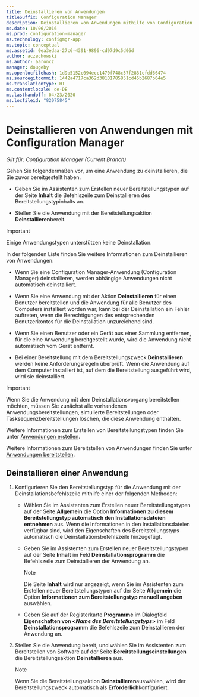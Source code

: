 ```yaml
---
title: Deinstallieren von Anwendungen
titleSuffix: Configuration Manager
description: Deinstallieren von Anwendungen mithilfe von Configuration Manager
ms.date: 10/06/2016
ms.prod: configuration-manager
ms.technology: configmgr-app
ms.topic: conceptual
ms.assetid: 0ea3edaa-27c6-4391-9896-cd97d9c5d06d
author: aczechowski
ms.author: aaroncz
manager: dougeby
ms.openlocfilehash: 1d9b5152c094ecc1470f748c57f2831cfdd66474
ms.sourcegitcommit: 1442a4717ca362d38101785851cd45b2687b64e5
ms.translationtype: HT
ms.contentlocale: de-DE
ms.lasthandoff: 04/23/2020
ms.locfileid: "82075845"
---
```

# <a name="uninstall-applications-with-configuration-manager"></a>Deinstallieren von Anwendungen mit Configuration Manager

*Gilt für: Configuration Manager (Current Branch)*


Gehen Sie folgendermaßen vor, um eine Anwendung zu deinstallieren, die Sie zuvor bereitgestellt haben.

-   Geben Sie im Assistenten zum Erstellen neuer Bereitstellungstypen auf der Seite **Inhalt** die Befehlszeile zum Deinstallieren des Bereitstellungstypinhalts an.  

-   Stellen Sie die Anwendung mit der Bereitstellungsaktion **Deinstallieren**bereit.  

> [!IMPORTANT]  
> Einige Anwendungstypen unterstützen keine Deinstallation.  

 In der folgenden Liste finden Sie weitere Informationen zum Deinstallieren von Anwendungen:  

-   Wenn Sie eine Configuration Manager-Anwendung (Configuration Manager) deinstallieren, werden abhängige Anwendungen nicht automatisch deinstalliert.  

-   Wenn Sie eine Anwendung mit der Aktion **Deinstallieren** für einen Benutzer bereitstellen und die Anwendung für alle Benutzer des Computers installiert worden war, kann bei der Deinstallation ein Fehler auftreten, wenn die Berechtigungen des entsprechenden Benutzerkontos für die Deinstallation unzureichend sind.  

-   Wenn Sie einen Benutzer oder ein Gerät aus einer Sammlung entfernen, für die eine Anwendung bereitgestellt wurde, wird die Anwendung nicht automatisch vom Gerät entfernt.  

-   Bei einer Bereitstellung mit dem Bereitstellungszweck **Deinstallieren** werden keine Anforderungsregeln überprüft. Wenn die Anwendung auf dem Computer installiert ist, auf dem die Bereitstellung ausgeführt wird, wird sie deinstalliert.  

> [!IMPORTANT]  
> Wenn Sie die Anwendung mit dem Deinstallationsvorgang bereitstellen möchten, müssen Sie zunächst alle vorhandenen Anwendungsbereitstellungen, simulierte Bereitstellungen oder Tasksequenzbereitstellungen löschen, die diese Anwendung enthalten. 

 Weitere Informationen zum Erstellen von Bereitstellungstypen finden Sie unter [Anwendungen erstellen](../../apps/deploy-use/create-applications.md).  

 Weitere Informationen zum Bereitstellen von Anwendungen finden Sie unter [Anwendungen bereitstellen](../../apps/deploy-use/deploy-applications.md).  

## <a name="uninstall-an-application"></a>Deinstallieren einer Anwendung  

1.  Konfigurieren Sie den Bereitstellungstyp für die Anwendung mit der Deinstallationsbefehlszeile mithilfe einer der folgenden Methoden:  

    -   Wählen Sie im Assistenten zum Erstellen neuer Bereitstellungstypen auf der Seite **Allgemein** die Option **Informationen zu diesem Bereitstellungstyp automatisch den Installationsdateien entnehmen** aus. Wenn die Informationen in den Installationsdateien verfügbar sind, wird den Eigenschaften des Bereitstellungstyps automatisch die Deinstallationsbefehlszeile hinzugefügt.  

    -   Geben Sie im Assistenten zum Erstellen neuer Bereitstellungstypen auf der Seite **Inhalt** im Feld **Deinstallationsprogramm** die Befehlszeile zum Deinstallieren der Anwendung an.  

        > [!NOTE]  
        >  Die Seite **Inhalt** wird nur angezeigt, wenn Sie im Assistenten zum Erstellen neuer Bereitstellungstypen auf der Seite **Allgemein** die Option **Informationen zum Bereitstellungstyp manuell angeben** auswählen.  

    -   Geben Sie auf der Registerkarte **Programme** im Dialogfeld **Eigenschaften von <*Name des Bereitstellungstyps*>** im Feld **Deinstallationsprogramm** die Befehlszeile zum Deinstallieren der Anwendung an.  

2.  Stellen Sie die Anwendung bereit, und wählen Sie im Assistenten zum Bereitstellen von Software auf der Seite **Bereitstellungseinstellungen** die Bereitstellungsaktion **Deinstallieren** aus.  

    > [!NOTE]  
    >  Wenn Sie die Bereitstellungsaktion **Deinstallieren**auswählen, wird der Bereitstellungszweck automatisch als **Erforderlich**konfiguriert.  
